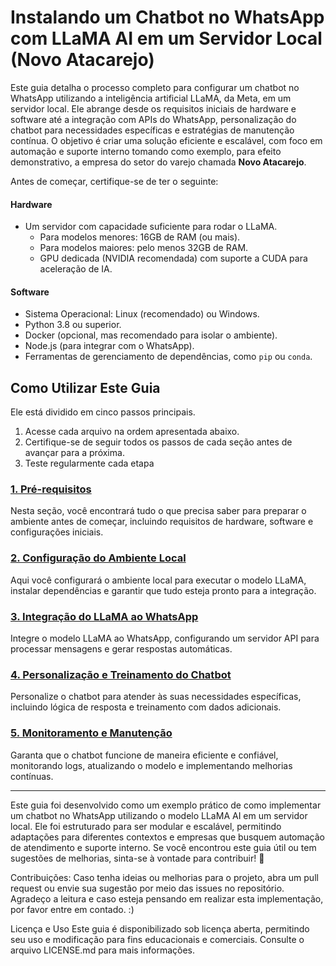 # **Instalando um Chatbot no WhatsApp com LLaMA AI em um Servidor Local** (Novo Atacarejo)

Este guia detalha o processo completo para configurar um chatbot no WhatsApp utilizando a inteligência artificial LLaMA, da Meta, em um servidor local. Ele abrange desde os requisitos iniciais de hardware e software até a integração com APIs do WhatsApp, personalização do chatbot para necessidades específicas e estratégias de manutenção contínua. O objetivo é criar uma solução eficiente e escalável, com foco em automação e suporte interno tomando como exemplo, para efeito demonstrativo, a empresa do setor do varejo chamada **Novo Atacarejo**.

Antes de começar, certifique-se de ter o seguinte:

#### **Hardware**
- Um servidor com capacidade suficiente para rodar o LLaMA.
  - Para modelos menores: 16GB de RAM (ou mais).
  - Para modelos maiores: pelo menos 32GB de RAM.
  - GPU dedicada (NVIDIA recomendada) com suporte a CUDA para aceleração de IA.

#### **Software**
- Sistema Operacional: Linux (recomendado) ou Windows.
- Python 3.8 ou superior.
- Docker (opcional, mas recomendado para isolar o ambiente).
- Node.js (para integrar com o WhatsApp).
- Ferramentas de gerenciamento de dependências, como `pip` ou `conda`.

## Como Utilizar Este Guia
Ele está dividido em cinco passos principais. 
1. Acesse cada arquivo na ordem apresentada abaixo.
2. Certifique-se de seguir todos os passos de cada seção antes de avançar para a próxima.
3. Teste regularmente cada etapa



### [1. Pré-requisitos](./Pré-requisitos.md)
Nesta seção, você encontrará tudo o que precisa saber para preparar o ambiente antes de começar, incluindo requisitos de hardware, software e configurações iniciais.

### [2. Configuração do Ambiente Local](./Configuração%20do%20Ambiente%20Local.md)
Aqui você configurará o ambiente local para executar o modelo LLaMA, instalar dependências e garantir que tudo esteja pronto para a integração.

### [3. Integração do LLaMA ao WhatsApp](./Integração%20do%20LLaMA%20ao%20WhatsApp.md)
Integre o modelo LLaMA ao WhatsApp, configurando um servidor API para processar mensagens e gerar respostas automáticas.

### [4. Personalização e Treinamento do Chatbot](./Personalização%20e%20Treinamento%20do%20Chatbot.md)
Personalize o chatbot para atender às suas necessidades específicas, incluindo lógica de resposta e treinamento com dados adicionais.

### [5. Monitoramento e Manutenção](./Monitoramento%20e%20Manutenção.md)
Garanta que o chatbot funcione de maneira eficiente e confiável, monitorando logs, atualizando o modelo e implementando melhorias contínuas.

---


Este guia foi desenvolvido como um exemplo prático de como implementar um chatbot no WhatsApp utilizando o modelo LLaMA AI em um servidor local. Ele foi estruturado para ser modular e escalável, permitindo adaptações para diferentes contextos e empresas que busquem automação de atendimento e suporte interno. Se você encontrou este guia útil ou tem sugestões de melhorias, sinta-se à vontade para contribuir!  🚀

Contribuições: Caso tenha ideias ou melhorias para o projeto, abra um pull request ou envie sua sugestão por meio das issues no repositório.
Agradeço a leitura e caso esteja pensando em realizar esta implementação, por favor entre em contado. :)

Licença e Uso
Este guia é disponibilizado sob licença aberta, permitindo seu uso e modificação para fins educacionais e comerciais. Consulte o arquivo LICENSE.md para mais informações.




